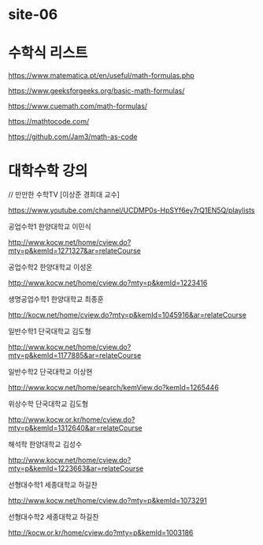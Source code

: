 # site-06 

# 수학식 리스트

https://www.matematica.pt/en/useful/math-formulas.php

https://www.geeksforgeeks.org/basic-math-formulas/

https://www.cuemath.com/math-formulas/

https://mathtocode.com/

https://github.com/Jam3/math-as-code

# 대학수학 강의

// 만만한 수학TV [이상준 경희대 교수]

https://www.youtube.com/channel/UCDMP0s-HpSYf6ey7rQ1EN5Q/playlists

공업수학1 한양대학교 이민식

http://www.kocw.net/home/cview.do?mty=p&kemId=1271327&ar=relateCourse

공업수학2 한양대학교 이성온

http://www.kocw.net/home/cview.do?mty=p&kemId=1223416

생명공업수학1 한양대학교 최종훈

http://kocw.net/home/cview.do?mty=p&kemId=1045916&ar=relateCourse

일반수학1 단국대학교 김도형

http://www.kocw.net/home/cview.do?mty=p&kemId=1177885&ar=relateCourse

일반수학2 단국대학교 이상현

http://www.kocw.net/home/search/kemView.do?kemId=1265446

위상수학 단국대학교 김도형

http://www.kocw.or.kr/home/cview.do?mty=p&kemId=1312640&ar=relateCourse

해석학 한양대학교 김성수

http://www.kocw.net/home/cview.do?mty=p&kemId=1223663&ar=relateCourse

선형대수학1 세종대학교 하길찬

http://www.kocw.net/home/cview.do?mty=p&kemId=1073291

선형대수학2 세종대학교 하길찬

http://kocw.or.kr/home/cview.do?mty=p&kemId=1003186

